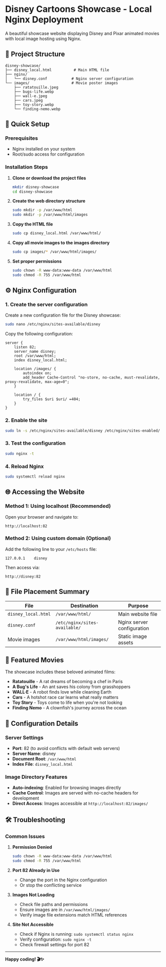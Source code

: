 # Disney Cartoons Showcase - Local Nginx Deployment

A beautiful showcase website displaying Disney and Pixar animated movies with local image hosting using Nginx.

## 📁 Project Structure

```
disney-showcase/
├── disney_local.html          # Main HTML file
├── nginx/
│   └── disney.conf           # Nginx server configuration
└── images/                   # Movie poster images
    ├── ratatouille.jpeg
    ├── bugs-life.webp
    ├── wall-e.jpeg
    ├── cars.jpeg
    ├── toy-story.webp
    └── finding-nemo.webp
```

## 🚀 Quick Setup

### Prerequisites

- Nginx installed on your system
- Root/sudo access for configuration

### Installation Steps

1. **Clone or download the project files**
   ```bash
   mkdir disney-showcase
   cd disney-showcase
   ```

2. **Create the web directory structure**
   ```bash
   sudo mkdir -p /var/www/html
   sudo mkdir -p /var/www/html/images
   ```

3. **Copy the HTML file**
   ```bash
   sudo cp disney_local.html /var/www/html/
   ```

4. **Copy all movie images to the images directory**
   ```bash
   sudo cp images/* /var/www/html/images/
   ```

5. **Set proper permissions**
   ```bash
   sudo chown -R www-data:www-data /var/www/html
   sudo chmod -R 755 /var/www/html
   ```

## ⚙️ Nginx Configuration

### 1. Create the server configuration

Create a new configuration file for the Disney showcase:

```bash
sudo nano /etc/nginx/sites-available/disney
```

Copy the following configuration:

```nginx
server {
    listen 82;
    server_name disney;
    root /var/www/html;
    index disney_local.html;
    
    location /images/ {
        autoindex on;
        add_header Cache-Control "no-store, no-cache, must-revalidate, proxy-revalidate, max-age=0";
    }
    
    location / {
        try_files $uri $uri/ =404;
    }
}
```

### 2. Enable the site

```bash
sudo ln -s /etc/nginx/sites-available/disney /etc/nginx/sites-enabled/
```

### 3. Test the configuration

```bash
sudo nginx -t
```

### 4. Reload Nginx

```bash
sudo systemctl reload nginx
```

## 🌐 Accessing the Website

### Method 1: Using localhost (Recommended)
Open your browser and navigate to:
```
http://localhost:82
```

### Method 2: Using custom domain (Optional)
Add the following line to your `/etc/hosts` file:
```
127.0.0.1    disney
```

Then access via:
```
http://disney:82
```

## 📂 File Placement Summary

| File | Destination | Purpose |
|------|-------------|---------|
| `disney_local.html` | `/var/www/html/` | Main website file |
| `disney.conf` | `/etc/nginx/sites-available/` | Nginx server configuration |
| Movie images | `/var/www/html/images/` | Static image assets |

## 🎨 Featured Movies

The showcase includes these beloved animated films:
- **Ratatouille** - A rat dreams of becoming a chef in Paris
- **A Bug's Life** - An ant saves his colony from grasshoppers  
- **WALL·E** - A robot finds love while cleaning Earth
- **Cars** - A hotshot race car learns what really matters
- **Toy Story** - Toys come to life when you're not looking
- **Finding Nemo** - A clownfish's journey across the ocean

## 🔧 Configuration Details

### Server Settings
- **Port**: 82 (to avoid conflicts with default web servers)
- **Server Name**: disney
- **Document Root**: `/var/www/html`
- **Index File**: `disney_local.html`

### Image Directory Features
- **Auto-indexing**: Enabled for browsing images directly
- **Cache Control**: Images are served with no-cache headers for development
- **Direct Access**: Images accessible at `http://localhost:82/images/`

## 🛠️ Troubleshooting

### Common Issues

1. **Permission Denied**
   ```bash
   sudo chown -R www-data:www-data /var/www/html
   sudo chmod -R 755 /var/www/html
   ```

2. **Port 82 Already in Use**
   - Change the port in the Nginx configuration
   - Or stop the conflicting service

3. **Images Not Loading**
   - Check file paths and permissions
   - Ensure images are in `/var/www/html/images/`
   - Verify image file extensions match HTML references

4. **Site Not Accessible**
   - Check if Nginx is running: `sudo systemctl status nginx`
   - Verify configuration: `sudo nginx -t`
   - Check firewall settings for port 82



---

**Happy coding! 🎬✨**
